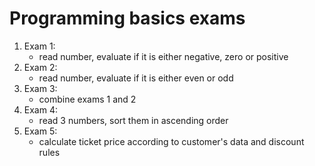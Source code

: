 # Programming basics exams

1. Exam 1:
	- read number, evaluate if it is either negative, zero or positive
2. Exam 2:
	- read number, evaluate if it is either even or odd
3. Exam 3:
	- combine exams 1 and 2
4. Exam 4:
	- read 3 numbers, sort them in ascending order
5. Exam 5:
	- calculate ticket price according to customer's data and discount rules